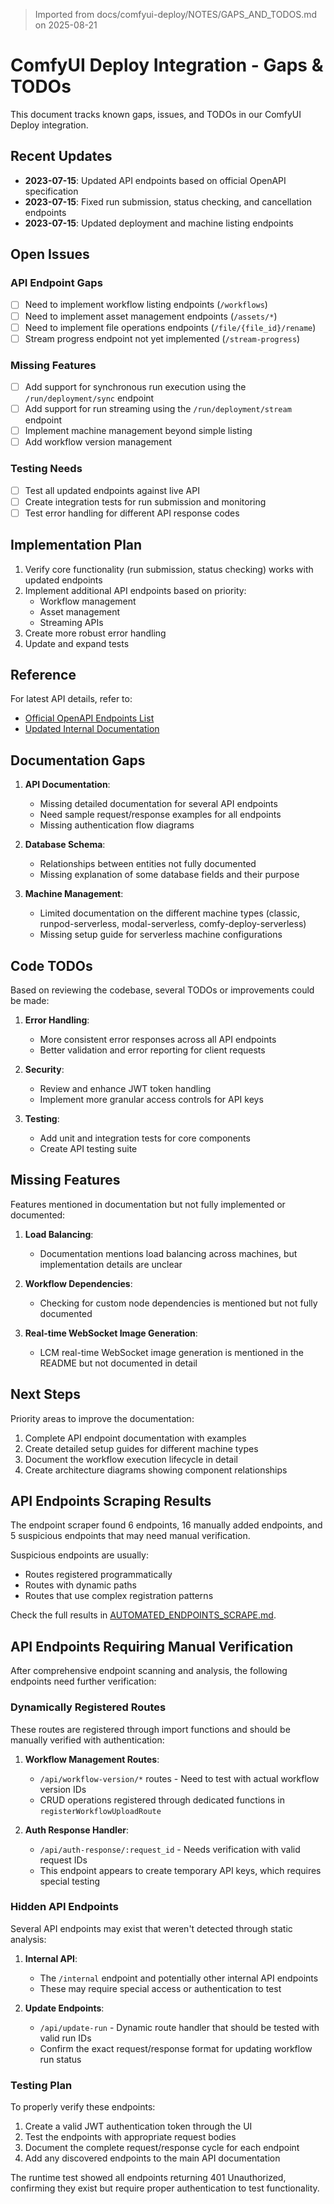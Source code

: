 > Imported from docs/comfyui-deploy/NOTES/GAPS_AND_TODOS.md on 2025-08-21

# ComfyUI Deploy Integration - Gaps & TODOs

This document tracks known gaps, issues, and TODOs in our ComfyUI Deploy integration.

## Recent Updates

- **2023-07-15**: Updated API endpoints based on official OpenAPI specification
- **2023-07-15**: Fixed run submission, status checking, and cancellation endpoints
- **2023-07-15**: Updated deployment and machine listing endpoints

## Open Issues

### API Endpoint Gaps

- [ ] Need to implement workflow listing endpoints (`/workflows`)
- [ ] Need to implement asset management endpoints (`/assets/*`)
- [ ] Need to implement file operations endpoints (`/file/{file_id}/rename`)
- [ ] Stream progress endpoint not yet implemented (`/stream-progress`)

### Missing Features

- [ ] Add support for synchronous run execution using the `/run/deployment/sync` endpoint
- [ ] Add support for run streaming using the `/run/deployment/stream` endpoint
- [ ] Implement machine management beyond simple listing
- [ ] Add workflow version management

### Testing Needs

- [ ] Test all updated endpoints against live API
- [ ] Create integration tests for run submission and monitoring
- [ ] Test error handling for different API response codes

## Implementation Plan

1. Verify core functionality (run submission, status checking) works with updated endpoints
2. Implement additional API endpoints based on priority:
   - Workflow management
   - Asset management
   - Streaming APIs
3. Create more robust error handling
4. Update and expand tests

## Reference

For latest API details, refer to:
- [Official OpenAPI Endpoints List](../API/OPENAPI_ENDPOINTS_LIST.md)
- [Updated Internal Documentation](../API/ENDPOINTS_LIST.md)

## Documentation Gaps

1. **API Documentation**:
   - Missing detailed documentation for several API endpoints
   - Need sample request/response examples for all endpoints
   - Missing authentication flow diagrams

2. **Database Schema**:
   - Relationships between entities not fully documented
   - Missing explanation of some database fields and their purpose

3. **Machine Management**:
   - Limited documentation on the different machine types (classic, runpod-serverless, modal-serverless, comfy-deploy-serverless)
   - Missing setup guide for serverless machine configurations

## Code TODOs

Based on reviewing the codebase, several TODOs or improvements could be made:

1. **Error Handling**:
   - More consistent error responses across all API endpoints
   - Better validation and error reporting for client requests

2. **Security**:
   - Review and enhance JWT token handling
   - Implement more granular access controls for API keys

3. **Testing**:
   - Add unit and integration tests for core components
   - Create API testing suite

## Missing Features

Features mentioned in documentation but not fully implemented or documented:

1. **Load Balancing**:
   - Documentation mentions load balancing across machines, but implementation details are unclear

2. **Workflow Dependencies**:
   - Checking for custom node dependencies is mentioned but not fully documented

3. **Real-time WebSocket Image Generation**:
   - LCM real-time WebSocket image generation is mentioned in the README but not documented in detail

## Next Steps

Priority areas to improve the documentation:

1. Complete API endpoint documentation with examples
2. Create detailed setup guides for different machine types
3. Document the workflow execution lifecycle in detail
4. Create architecture diagrams showing component relationships 

## API Endpoints Scraping Results

The endpoint scraper found 6 endpoints, 16 manually added endpoints, and 5 suspicious endpoints that may need manual verification.

Suspicious endpoints are usually:
- Routes registered programmatically
- Routes with dynamic paths
- Routes that use complex registration patterns

Check the full results in [AUTOMATED_ENDPOINTS_SCRAPE.md](/docs/comfyui-deploy/API/AUTOMATED_ENDPOINTS_SCRAPE.md).

## API Endpoints Requiring Manual Verification

After comprehensive endpoint scanning and analysis, the following endpoints need further verification:

### Dynamically Registered Routes

These routes are registered through import functions and should be manually verified with authentication:

1. **Workflow Management Routes**:
   - `/api/workflow-version/*` routes - Need to test with actual workflow version IDs
   - CRUD operations registered through dedicated functions in `registerWorkflowUploadRoute`

2. **Auth Response Handler**:
   - `/api/auth-response/:request_id` - Needs verification with valid request IDs
   - This endpoint appears to create temporary API keys, which requires special testing

### Hidden API Endpoints

Several API endpoints may exist that weren't detected through static analysis:

1. **Internal API**:
   - The `/internal` endpoint and potentially other internal API endpoints
   - These may require special access or authentication to test

2. **Update Endpoints**:
   - `/api/update-run` - Dynamic route handler that should be tested with valid run IDs
   - Confirm the exact request/response format for updating workflow run status

### Testing Plan

To properly verify these endpoints:

1. Create a valid JWT authentication token through the UI
2. Test the endpoints with appropriate request bodies
3. Document the complete request/response cycle for each endpoint
4. Add any discovered endpoints to the main API documentation

The runtime test showed all endpoints returning 401 Unauthorized, confirming they exist but require proper authentication to test functionality.

